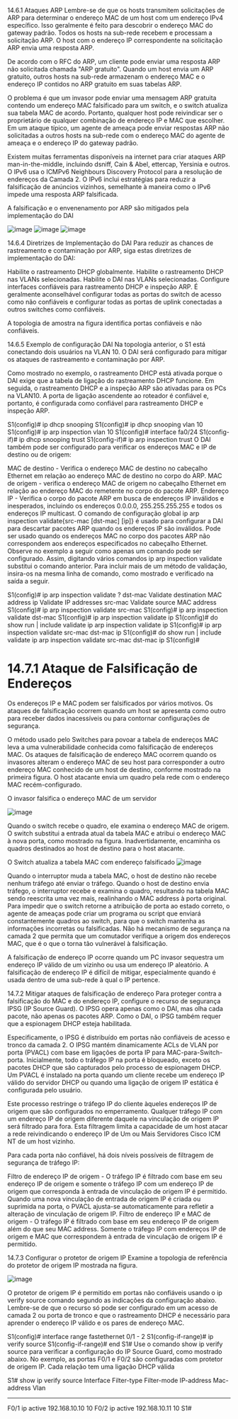 14.6.1 Ataques ARP
Lembre-se de que os hosts transmitem solicitações de ARP para determinar o endereço MAC de um host com um endereço IPv4 específico. Isso geralmente é feito para descobrir o endereço MAC do gateway padrão. Todos os hosts na sub-rede recebem e processam a solicitação ARP. O host com o endereço IP correspondente na solicitação ARP envia uma resposta ARP.

De acordo com o RFC do ARP, um cliente pode enviar uma resposta ARP não solicitada chamada "ARP gratuito". Quando um host envia um ARP gratuito, outros hosts na sub-rede armazenam o endereço MAC e o endereço IP contidos no ARP gratuito em suas tabelas ARP.

O problema é que um invasor pode enviar uma mensagem ARP gratuita contendo um endereço MAC falsificado para um switch, e o switch atualiza sua tabela MAC de acordo. Portanto, qualquer host pode reivindicar ser o proprietário de qualquer combinação de endereço IP e MAC que escolher. Em um ataque típico, um agente de ameaça pode enviar respostas ARP não solicitadas a outros hosts na sub-rede com o endereço MAC do agente de ameaça e o endereço IP do gateway padrão.

Existem muitas ferramentas disponíveis na internet para criar ataques ARP man-in-the-middle, incluindo dsniff, Cain & Abel, ettercap, Yersinia e outros. O IPv6 usa o ICMPv6 Neighbours Discovery Protocol para a resolução de endereços da Camada 2. O IPv6 inclui estratégias para reduzir a falsificação de anúncios vizinhos, semelhante à maneira como o IPv6 impede uma resposta ARP falsificada.

A falsificação e o envenenamento por ARP são mitigados pela implementação do DAI

![image](https://github.com/user-attachments/assets/d5804dd1-4542-41fd-9514-da3e63114468)
![image](https://github.com/user-attachments/assets/a91b5574-566c-4b42-866f-1cfbc03d808c)
![image](https://github.com/user-attachments/assets/9cb2e518-0d87-4865-8b5f-76a39531f02c)



14.6.4 Diretrizes de Implementação do DAI
Para reduzir as chances de rastreamento e contaminação por ARP, siga estas diretrizes de implementação do DAI:

Habilite o rastreamento DHCP globalmente.
Habilite o rastreamento DHCP nas VLANs selecionadas.
Habilite o DAI nas VLANs selecionadas.
Configure interfaces confiáveis para rastreamento DHCP e inspeção ARP.
É geralmente aconselhável configurar todas as portas do switch de acesso como não confiáveis e configurar todas as portas de uplink conectadas a outros switches como confiáveis.

A topologia de amostra na figura identifica portas confiáveis e não confiáveis.


14.6.5 Exemplo de configuração DAI
Na topologia anterior, o S1 está conectando dois usuários na VLAN 10. O DAI será configurado para mitigar os ataques de rastreamento e contaminação por ARP.

Como mostrado no exemplo, o rastreamento DHCP está ativada porque o DAI exige que a tabela de ligação do rastreamento DHCP funcione. Em seguida, o rastreamento DHCP e a inspeção ARP são ativadas para os PCs na VLAN10. A porta de ligação ascendente ao roteador é confiável e, portanto, é configurada como confiável para rastreamento DHCP e inspeção ARP.

S1(config)# ip dhcp snooping
S1(config)# ip dhcp snooping vlan 10
S1(config)# ip arp inspection vlan 10
S1(config)# interface fa0/24
S1(config-if)# ip dhcp snooping trust
S1(config-if)# ip arp inspection trust
O DAI também pode ser configurado para verificar os endereços MAC e IP de destino ou de origem:

MAC de destino - Verifica o endereço MAC de destino no cabeçalho Ethernet em relação ao endereço MAC de destino no corpo do ARP.
MAC de origem - verifica o endereço MAC de origem no cabeçalho Ethernet em relação ao endereço MAC do remetente no corpo do pacote ARP.
Endereço IP - Verifica o corpo do pacote ARP em busca de endereços IP inválidos e inesperados, incluindo os endereços 0.0.0.0, 255.255.255.255 e todos os endereços IP multicast.
O comando de configuração global ip arp inspection validate{src-mac [dst-mac] [ip]} é usado para configurar a DAI para descartar pacotes ARP quando os endereços IP são inválidos. Pode ser usado quando os endereços MAC no corpo dos pacotes ARP não correspondem aos endereços especificados no cabeçalho Ethernet. Observe no exemplo a seguir como apenas um comando pode ser configurado. Assim, digitando vários comandos ip arp inspection validate substitui o comando anterior. Para incluir mais de um método de validação, insira-os na mesma linha de comando, como mostrado e verificado na saída a seguir.

S1(config)# ip arp inspection validate ?
dst-mac  Validate destination MAC address
  ip       Validate IP addresses
  src-mac  Validate source MAC address
S1(config)# ip arp inspection validate src-mac
S1(config)# ip arp inspection validate dst-mac
S1(config)# ip arp inspection validate ip
S1(config)# do show run | include validate
ip arp inspection validate ip
S1(config)# ip arp inspection validate src-mac dst-mac ip
S1(config)# do show run | include validate
ip arp inspection validate src-mac dst-mac ip
S1(config)#




# 14.7.1 Ataque de Falsificação de Endereços
Os endereços IP e MAC podem ser falsificados por vários motivos. Os ataques de falsificação ocorrem quando um host se apresenta como outro para receber dados inacessíveis ou para contornar configurações de segurança.

O método usado pelo Switches para povoar a tabela de endereços MAC leva a uma vulnerabilidade conhecida como falsificação de endereços MAC. Os ataques de falsificação de endereço MAC ocorrem quando os invasores alteram o endereço MAC de seu host para corresponder a outro endereço MAC conhecido de um host de destino, conforme mostrado na primeira figura. O host atacante envia um quadro pela rede com o endereço MAC recém-configurado.


O invasor falsifica o endereço MAC de um servidor

![image](https://github.com/user-attachments/assets/c52418a9-c22c-422d-a2c7-088039105acd)

Quando o switch recebe o quadro, ele examina o endereço MAC de origem. O switch substitui a entrada atual da tabela MAC e atribui o endereço MAC à nova porta, como mostrado na figura. Inadvertidamente, encaminha os quadros destinados ao host de destino para o host atacante.

O Switch atualiza a tabela MAC com endereço falsificado
![image](https://github.com/user-attachments/assets/108c6a79-3ca3-4f96-ae0a-3b01d4ef9a50)


Quando o interruptor muda a tabela MAC, o host de destino não recebe nenhum tráfego até enviar o tráfego. Quando o host de destino envia tráfego, o interruptor recebe e examina o quadro, resultando na tabela MAC sendo reescrita uma vez mais, realinhando o MAC address à porta original. Para impedir que o switch retorne a atribuição de porta ao estado correto, o agente de ameaças pode criar um programa ou script que enviará constantemente quadros ao switch, para que o switch mantenha as informações incorretas ou falsificadas. Não há mecanismo de segurança na camada 2 que permita que um comutador verifique a origem dos endereços MAC, que é o que o torna tão vulnerável à falsificação.

A falsificação de endereço IP ocorre quando um PC invasor sequestra um endereço IP válido de um vizinho ou usa um endereço IP aleatório. A falsificação de endereço IP é difícil de mitigar, especialmente quando é usada dentro de uma sub-rede à qual o IP pertence.



14.7.2 Mitigar ataques de falsificação de endereço
Para proteger contra a falsificação do MAC e do endereço IP, configure o recurso de segurança IPSG (IP Source Guard). O IPSG opera apenas como o DAI, mas olha cada pacote, não apenas os pacotes ARP. Como o DAI, o IPSG também requer que a espionagem DHCP esteja habilitada.

Especificamente, o IPSG é distribuído em portas não confiáveis de acesso e tronco da camada 2. O IPSG mantém dinamicamente ACLs de VLAN por porta (PVACL) com base em ligações de porta IP para MAC-para-Switch-porta. Inicialmente, todo o tráfego IP na porta é bloqueado, exceto os pacotes DHCP que são capturados pelo processo de espionagem DHCP. Um PVACL é instalado na porta quando um cliente recebe um endereço IP válido do servidor DHCP ou quando uma ligação de origem IP estática é configurada pelo usuário.

Este processo restringe o tráfego IP do cliente àqueles endereços IP de origem que são configurados no emperramento. Qualquer tráfego IP com um endereço IP de origem diferente daquele na vinculação de origem IP será filtrado para fora. Esta filtragem limita a capacidade de um host atacar a rede reivindicando o endereço IP de Um ou Mais Servidores Cisco ICM NT de um host vizinho.

Para cada porta não confiável, há dois níveis possíveis de filtragem de segurança de tráfego IP:

Filtro de endereço IP de origem - O tráfego IP é filtrado com base em seu endereço IP de origem e somente o tráfego IP com um endereço IP de origem que corresponda à entrada de vinculação de origem IP é permitido. Quando uma nova vinculação de entrada de origem IP é criada ou suprimida na porta, o PVACL ajusta-se automaticamente para refletir a alteração de vinculação de origem IP.
Filtro de endereço IP e MAC de origem - O tráfego IP é filtrado com base em seu endereço IP de origem além do que seu MAC address. Somente o tráfego IP com endereços IP de origem e MAC que correspondem à entrada de vinculação de origem IP é permitido.



14.7.3 Configurar o protetor de origem IP
Examine a topologia de referência do protetor de origem IP mostrada na figura.

![image](https://github.com/user-attachments/assets/c20b28db-223d-4395-ba6d-b938887aed90)


O protetor de origem IP é permitido em portas não confiáveis usando o ip verify source comando segundo as indicações da configuração abaixo. Lembre-se de que o recurso só pode ser configurado em um acesso de camada 2 ou porta de tronco e que o rastreamento DHCP é necessário para aprender o endereço IP válido e os pares de endereço MAC.

S1(config)# interface range fastethernet 0/1 - 2
S1(config-if-range)# ip verify source
S1(config-if-range)# end
S1#
Use o comando show ip verify source para verificar a configuração do IP Source Guard, como mostrado abaixo. No exemplo, as portas F0/1 e F0/2 são configuradas com protetor de origem IP. Cada relação tem uma ligação DHCP válida

S1# show ip verify source
Interface  Filter-type  Filter-mode  IP-address       Mac-address        Vlan
---------  -----------  -----------  ---------------  -----------------  ----
F0/1       ip           active       192.168.10.10                       10
F0/2       ip           active       192.168.10.11                       10
S1#



